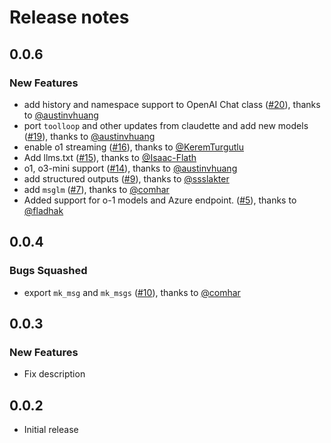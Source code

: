 # Release notes

<!-- do not remove -->


## 0.0.6

### New Features

- add history and namespace support to OpenAI Chat class ([#20](https://github.com/AnswerDotAI/cosette/pull/20)), thanks to [@austinvhuang](https://github.com/austinvhuang)
- port `toolloop` and other updates from claudette and add new models ([#19](https://github.com/AnswerDotAI/cosette/pull/19)), thanks to [@austinvhuang](https://github.com/austinvhuang)
- enable o1 streaming ([#16](https://github.com/AnswerDotAI/cosette/pull/16)), thanks to [@KeremTurgutlu](https://github.com/KeremTurgutlu)
- Add llms.txt ([#15](https://github.com/AnswerDotAI/cosette/pull/15)), thanks to [@Isaac-Flath](https://github.com/Isaac-Flath)
- o1, o3-mini support ([#14](https://github.com/AnswerDotAI/cosette/pull/14)), thanks to [@austinvhuang](https://github.com/austinvhuang)
- add structured outputs ([#9](https://github.com/AnswerDotAI/cosette/pull/9)), thanks to [@ssslakter](https://github.com/ssslakter)
- add `msglm` ([#7](https://github.com/AnswerDotAI/cosette/pull/7)), thanks to [@comhar](https://github.com/comhar)
- Added support for o-1 models and Azure endpoint. ([#5](https://github.com/AnswerDotAI/cosette/pull/5)), thanks to [@fladhak](https://github.com/fladhak)


## 0.0.4

### Bugs Squashed

- export `mk_msg` and `mk_msgs` ([#10](https://github.com/AnswerDotAI/cosette/pull/10)), thanks to [@comhar](https://github.com/comhar)


## 0.0.3

### New Features

- Fix description


## 0.0.2

- Initial release

